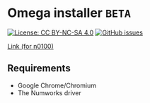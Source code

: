 # Omega installer ```BETA```

[![License: CC BY-NC-SA 4.0](https://img.shields.io/badge/License-CC%20BY--NC--SA%204.0-lightgrey.svg?logo=creative%20commons&style=for-the-badge)](https://creativecommons.org/licenses/by-nc-sa/4.0/)
[![GitHub issues](https://img.shields.io/github/issues/Omega-Numworks/Online-Installer.svg?logo=git&style=for-the-badge)](https://github.com/Omega-Numworks/Online-Installer/issues)

[Link (for n0100)](https://omega-numworks.github.io/Online-Installer/n0100)

## Requirements

* Google Chrome/Chromium
* The Numworks driver

<!--## Credits-->
